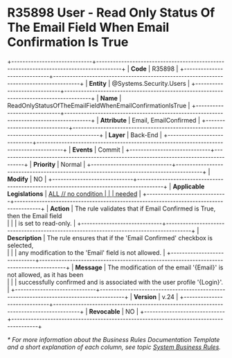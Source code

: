 ﻿---
erp.type: business-rule
erp.entity: Systems.Security.Users
---

# R35898 User - Read Only Status Of The Email Field When Email Confirmation Is True    
+-----------------------------+---------------------------------------------------------------------------------------+
| **Code**                    | R35898                                                                                |
+-----------------------------+---------------------------------------------------------------------------------------+
| **Entity**                  | @Systems.Security.Users                                                               |
+-----------------------------+---------------------------------------------------------------------------------------+
| **Name**                    | ReadOnlyStatusOfTheEmailFieldWhenEmailConfirmationIsTrue                              |
+-----------------------------+---------------------------------------------------------------------------------------+
| **Attribute**               | Email, EmailConfirmed                                                                 |
+-----------------------------+---------------------------------------------------------------------------------------+
| **Layer**                   | Back-End                                                                              |
+-----------------------------+---------------------------------------------------------------------------------------+
| **Events**                  | Commit                                                                                |
+-----------------------------+---------------------------------------------------------------------------------------+
| **Priority**                | Normal                                                                                |
+-----------------------------+---------------------------------------------------------------------------------------+
| **Modify**                  | NO                                                                                    |
+-----------------------------+---------------------------------------------------------------------------------------+
| **Applicable Legislations** | [ALL // no condition                                                                  |
|                             | needed](xref:applicable-legislations)                                                 |
+-----------------------------+---------------------------------------------------------------------------------------+
| **Action**                  | The rule validates that if Email Confirmed is True, then the Email field <br>         |
|                             | is set to read-only.                                                                  |
+-----------------------------+---------------------------------------------------------------------------------------+
| **Description**             | The rule ensures that if the 'Email Confirmed' checkbox is selected,<br>              |
|                             | any modification to the 'Email' field is not allowed.                                 |
+-----------------------------+---------------------------------------------------------------------------------------+
| **Message**                 | The modification of the email '{Email}' is not allowed, as it has been <br>           |
|                             | successfully confirmed and is associated with the user profile '{Login}'.             |
+-----------------------------+---------------------------------------------------------------------------------------+
| **Version**                 | v.24                                                                                  |
+-----------------------------+---------------------------------------------------------------------------------------+
| **Revocable**               | NO                                                                                    |
+-----------------------------+---------------------------------------------------------------------------------------+

*\* For more information about the Business Rules Documentation Template and a short explanation of each column, see
topic [System Business Rules](../templates/template-description-system-business-rules.md).*
